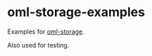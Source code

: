 # oml-storage-examples

Examples for [oml-storage](https://crates.io/crates/oml-storage).

Also used for testing.
